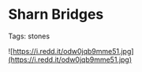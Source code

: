 # Sharn Bridges

Tags: stones

![https://i.redd.it/odw0jqb9mme51.jpg](https://i.redd.it/odw0jqb9mme51.jpg)